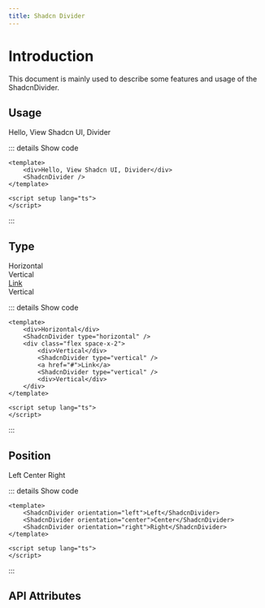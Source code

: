 ```yaml
---
title: Shadcn Divider
---
```


# Introduction

This document is mainly used to describe some features and usage of the ShadcnDivider.

## Usage

<CodeRunner title="Simple Divider"
    description="Created a simple divider">
    <div>Hello, View Shadcn UI, Divider</div>
    <ShadcnDivider />
</CodeRunner>

::: details Show code

```vue
<template>
    <div>Hello, View Shadcn UI, Divider</div>
    <ShadcnDivider />
</template>

<script setup lang="ts">
</script>
```

:::

## Type

<CodeRunner title="Type"
    description="Created a type divider">
    <div>Horizontal</div>
    <ShadcnDivider type="horizontal" />
    <div class="flex space-x-2 mt-2">
        <div>Vertical</div>
        <ShadcnDivider type="vertical" />
        <a href="#">Link</a>
        <ShadcnDivider type="vertical" />
        <div>Vertical</div>
    </div>
</CodeRunner>

::: details Show code

```vue
<template>
    <div>Horizontal</div>
    <ShadcnDivider type="horizontal" />
    <div class="flex space-x-2">
        <div>Vertical</div>
        <ShadcnDivider type="vertical" />
        <a href="#">Link</a>
        <ShadcnDivider type="vertical" />
        <div>Vertical</div>
    </div>
</template>

<script setup lang="ts">
</script>
```

:::

## Position

<CodeRunner title="Position"
    description="Created a position divider">
    <ShadcnDivider orientation="left">Left</ShadcnDivider>
    <ShadcnDivider orientation="center">Center</ShadcnDivider>
    <ShadcnDivider orientation="right">Right</ShadcnDivider>
</CodeRunner>

::: details Show code

```vue
<template>
    <ShadcnDivider orientation="left">Left</ShadcnDivider>
    <ShadcnDivider orientation="center">Center</ShadcnDivider>
    <ShadcnDivider orientation="right">Right</ShadcnDivider>
</template>

<script setup lang="ts">
</script>
```

:::

## API Attributes

<ApiTable title="Divider Props"
    :headers="['Attribute', 'Description', 'Type', 'Default Value', 'List']"
    :columns="[
        ['text', 'Text content', 'String', '-', '-'],
        ['type', 'Divider type', 'Enum', '-', 'horizontal | vertical'],
        ['orientation', 'The position of the dividing line title', 'Enum', '-', 'left | center | right'],
    ]">
</ApiTable>

<br />

<ApiTable title="Divider Slots"
    :headers="['Slot', 'Description']"
    :columns="[
        ['default', 'Default slot'],
    ]">
</ApiTable>
